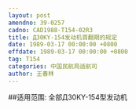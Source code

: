 ```yaml
---
layout: post
amendno: 39-0257
cadno: CAD1988-T154-02R3
title: Д30KY-154发动机首翻期的规定
date: 1989-03-17 00:00:00 +0800
effdate: 1989-03-17 00:00:00 +0800
tag: T154
categories: 中国民航局适航司
author: 王春林
---
```


##适用范围:
全部Д30KY-154型发动机

